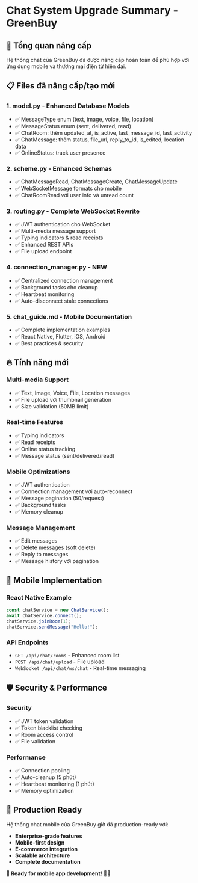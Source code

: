 # Chat System Upgrade Summary - GreenBuy

## 🚀 Tổng quan nâng cấp

Hệ thống chat của GreenBuy đã được nâng cấp hoàn toàn để phù hợp với ứng dụng mobile và thương mại điện tử hiện đại.

## 📋 Files đã nâng cấp/tạo mới

### 1. **model.py** - Enhanced Database Models
- ✅ MessageType enum (text, image, voice, file, location)
- ✅ MessageStatus enum (sent, delivered, read)
- ✅ ChatRoom: thêm updated_at, is_active, last_message_id, last_activity
- ✅ ChatMessage: thêm status, file_url, reply_to_id, is_edited, location data
- ✅ OnlineStatus: track user presence

### 2. **scheme.py** - Enhanced Schemas
- ✅ ChatMessageRead, ChatMessageCreate, ChatMessageUpdate
- ✅ WebSocketMessage formats cho mobile
- ✅ ChatRoomRead với user info và unread count

### 3. **routing.py** - Complete WebSocket Rewrite
- ✅ JWT authentication cho WebSocket
- ✅ Multi-media message support
- ✅ Typing indicators & read receipts
- ✅ Enhanced REST APIs
- ✅ File upload endpoint

### 4. **connection_manager.py** - NEW
- ✅ Centralized connection management
- ✅ Background tasks cho cleanup
- ✅ Heartbeat monitoring
- ✅ Auto-disconnect stale connections

### 5. **chat_guide.md** - Mobile Documentation
- ✅ Complete implementation examples
- ✅ React Native, Flutter, iOS, Android
- ✅ Best practices & security

## 🔥 Tính năng mới

### **Multi-media Support**
- ✅ Text, Image, Voice, File, Location messages
- ✅ File upload với thumbnail generation
- ✅ Size validation (50MB limit)

### **Real-time Features**
- ✅ Typing indicators
- ✅ Read receipts  
- ✅ Online status tracking
- ✅ Message status (sent/delivered/read)

### **Mobile Optimizations**
- ✅ JWT authentication
- ✅ Connection management với auto-reconnect
- ✅ Message pagination (50/request)
- ✅ Background tasks
- ✅ Memory cleanup

### **Message Management**
- ✅ Edit messages
- ✅ Delete messages (soft delete)
- ✅ Reply to messages
- ✅ Message history với pagination

## 📱 Mobile Implementation

### React Native Example
```javascript
const chatService = new ChatService();
await chatService.connect();
chatService.joinRoom(1);
chatService.sendMessage("Hello!");
```

### API Endpoints
- `GET /api/chat/rooms` - Enhanced room list
- `POST /api/chat/upload` - File upload
- `WebSocket /api/chat/ws/chat` - Real-time messaging

## 🛡️ Security & Performance

### Security
- ✅ JWT token validation
- ✅ Token blacklist checking
- ✅ Room access control
- ✅ File validation

### Performance  
- ✅ Connection pooling
- ✅ Auto-cleanup (5 phút)
- ✅ Heartbeat monitoring (1 phút)
- ✅ Memory optimization

## 🎯 Production Ready

Hệ thống chat mobile của GreenBuy giờ đã production-ready với:
- **Enterprise-grade features** 
- **Mobile-first design**
- **E-commerce integration**
- **Scalable architecture**
- **Complete documentation**

**🎉 Ready for mobile app development!** 📱🚀 